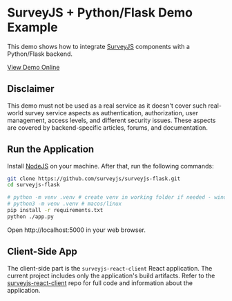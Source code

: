 # SurveyJS + Python/Flask Demo Example

This demo shows how to integrate [SurveyJS](https://surveyjs.io/) components with a Python/Flask backend.

[View Demo Online](https://surveyjs-flask.azurewebsites.net/)

## Disclaimer

This demo must not be used as a real service as it doesn't cover such real-world survey service aspects as authentication, authorization, user management, access levels, and different security issues. These aspects are covered by backend-specific articles, forums, and documentation.

## Run the Application

Install [NodeJS](https://nodejs.org/) on your machine. After that, run the following commands:

```bash
git clone https://github.com/surveyjs/surveyjs-flask.git
cd surveyjs-flask

# python -m venv .venv # create venv in working folder if needed - windows
# python3 -m venv .venv # macos/linux
pip install -r requirements.txt
python ./app.py
```

Open http://localhost:5000 in your web browser.

## Client-Side App

The client-side part is the `surveyjs-react-client` React application. The current project includes only the application's build artifacts. Refer to the [surveyjs-react-client](https://github.com/surveyjs/surveyjs-react-client) repo for full code and information about the application.
